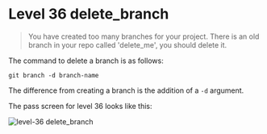 
# Level 36 delete_branch

> You have created too many branches for your project. There is an old branch
in your repo called 'delete_me', you should delete it.

The command to delete a branch is as follows:

```shell
git branch -d branch-name
```

The difference from creating a branch is the addition of a `-d` argument.

The pass screen for level 36 looks like this:

![level-36 delete_branch](images/level-36-delete-branch.png)
